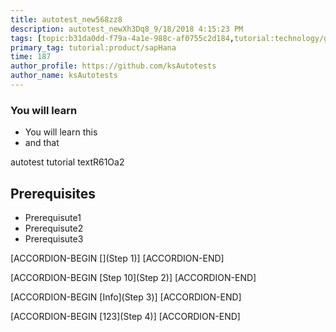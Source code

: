```yaml
---
title: autotest_new568zz8
description: autotest_newXh3Dq8_9/18/2018 4:15:23 PM
tags: [topic:b31da0dd-f79a-4a1e-988c-af0755c2d184,tutorial:technology/github,tutorial:experience/advanced]
primary_tag: tutorial:product/sapHana
time: 187
author_profile: https://github.com/ksAutotests
author_name: ksAutotests
---
```

### You will learn
- You will learn this
- and that

autotest tutorial textR61Oa2

## Prerequisites
- Prerequisute1
- Prerequisute2
- Prerequisute3

[ACCORDION-BEGIN [](Step 1)]
[ACCORDION-END]

[ACCORDION-BEGIN [Step 10](Step 2)]
[ACCORDION-END]

[ACCORDION-BEGIN [Info](Step 3)]
[ACCORDION-END]

[ACCORDION-BEGIN [123](Step 4)]
[ACCORDION-END]

